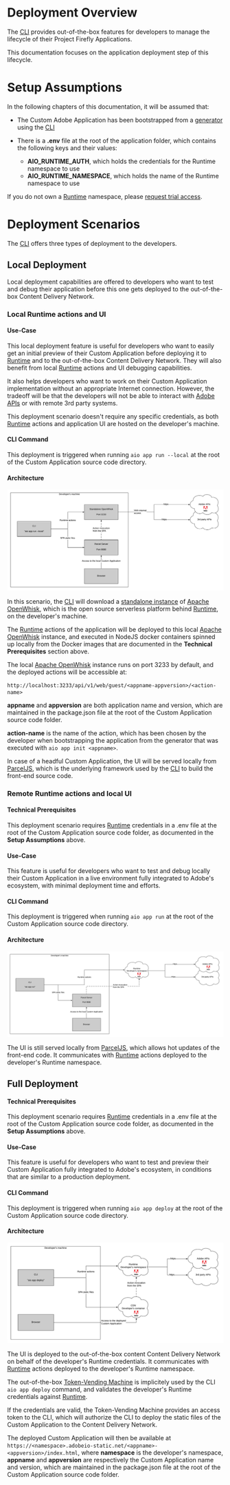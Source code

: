 # Deployment Overview

The [CLI](https://github.com/adobe/aio-cli) provides out-of-the-box features for developers to manage the lifecycle of their  Project Firefly Applications.

This documentation focuses on the application deployment step of this lifecycle.

# Setup Assumptions

In the following chapters of this documentation, it will be assumed that:

- The Custom Adobe Application has been bootstrapped from a [generator](https://github.com/adobe/generator-aio-app/) using the [CLI](https://github.com/adobe/aio-cli)
- There is a **.env** file at the root of the application folder, which contains the following keys and their values:

  - **AIO_RUNTIME_AUTH**, which holds the credentials for the Runtime namespace to use
  - **AIO_RUNTIME_NAMESPACE**, which holds the name of the Runtime namespace to use
  
If you do not own a [Runtime](https://github.com/AdobeDocs/adobeio-runtime) namespace, please [request trial access]().

# Deployment Scenarios

The [CLI](https://github.com/adobe/aio-cli) offers three types of deployment to the developers.

## Local Deployment

Local deployment capabilities are offered to developers who want to test and debug their application before this one gets deployed to the out-of-the-box Content Delivery Network.

### Local Runtime actions and UI

#### Use-Case

This local deployment feature is useful for developers who want to easily get an initial preview of their Custom Application before deploying it to [Runtime](https://github.com/AdobeDocs/adobeio-runtime) and to the out-of-the-box Content Delivery Network. They will also benefit from local [Runtime](https://github.com/AdobeDocs/adobeio-runtime) actions and UI debugging capabilities.

It also helps developers who want to work on their Custom Application implementation without an appropriate Internet connection. However, the tradeoff will be that the developers will not be able to interact with [Adobe APIs](https://www.adobe.io/apis.html) or with remote 3rd party systems.

This deployment scenario doesn't require any specific credentials, as both [Runtime](https://github.com/AdobeDocs/adobeio-runtime) actions and application UI are hosted on the developer's machine.

#### CLI Command

This deployment is triggered when running `aio app run --local` at the root of the Custom Application source code directory.

#### Architecture

![Local Runtime Actions and UI](../images/local-actions-local-ui.png)

In this scenario, the [CLI](https://github.com/adobe/aio-cli) will download a [standalone instance](https://github.com/apache/openwhisk/tree/master/core/standalone) of [Apache OpenWhisk](https://openwhisk.apache.org/), which is the open source serverless platform behind [Runtime](https://github.com/AdobeDocs/adobeio-runtime), on the developer's machine.

The [Runtime](https://github.com/AdobeDocs/adobeio-runtime) actions of the application will be deployed to this local [Apache OpenWhisk](https://openwhisk.apache.org/) instance, and executed in NodeJS docker containers spinned up locally from the Docker images that are documented in the **Technical Prerequisites** section above.

The local [Apache OpenWhisk](https://openwhisk.apache.org/) instance runs on port 3233 by default, and the deployed actions will be accessible at:

```
http://localhost:3233/api/v1/web/guest/<appname-appversion>/<action-name>
```

**appname** and **appversion** are both application name and version, which are maintained in the package.json file at the root of the Custom Application source code folder.

**action-name** is the name of the action, which has been chosen by the developer when bootstrapping the application from the generator that was executed with `aio app init <appname>`.

In case of a headful Custom Application, the UI will be served locally from [ParcelJS](https://parceljs.org/cli.html), which is the underlying framework used by the [CLI](https://github.com/adobe/aio-cli) to build the front-end source code.

### Remote Runtime actions and local UI

#### Technical Prerequisites

This deployment scenario requires [Runtime](https://github.com/AdobeDocs/adobeio-runtime) credentials in a .env file at the root of the Custom Application source code folder, as documented in the **Setup Assumptions** above.

#### Use-Case

This feature is useful for developers who want to test and debug locally their Custom Application in a live environment fully integrated to Adobe's ecosystem, with minimal deployment time and efforts. 

#### CLI Command

This deployment is triggered when running `aio app run` at the root of the Custom Application source code directory.

#### Architecture

![Remote Runtime Actions and local UI](../images/remote-actions-local-ui.png)

The UI is still served locally from [ParcelJS](https://parceljs.org/cli.html), which allows hot updates of the front-end code. It communicates with [Runtime](https://github.com/AdobeDocs/adobeio-runtime) actions deployed to the developer's Runtime namespace.

## Full Deployment

#### Technical Prerequisites

This deployment scenario requires [Runtime](https://github.com/AdobeDocs/adobeio-runtime) credentials in a .env file at the root of the Custom Application source code folder, as documented in the **Setup Assumptions** above.

#### Use-Case

This feature is useful for developers who want to test and preview their Custom Application fully integrated to Adobe's ecosystem, in conditions that are similar to a production deployment. 

#### CLI Command

This deployment is triggered when running `aio app deploy` at the root of the Custom Application source code directory.

#### Architecture

![Remote Runtime Actions and UI](../images/remote-actions-remote-ui.png)

The UI is deployed to the out-of-the-box content Content Delivery Network on behalf of the developer's Runtime credentials. It communicates with [Runtime](https://github.com/AdobeDocs/adobeio-runtime) actions deployed to the developer's Runtime namespace.

The out-of-the-box [Token-Vending Machine](https://github.com/adobe/aio-tvm) is implicitely used by the CLI `aio app deploy` command, and validates the developer's Runtime credentials against [Runtime](https://github.com/AdobeDocs/adobeio-runtime).

If the credentials are valid, the Token-Vending Machine provides an access token to the CLI, which will authorize the CLI to deploy the static files of the Custom Application to the Content Delivery Network.

The deployed Custom Application will then be available at `https://<namespace>.adobeio-static.net/<appname>-<appversion>/index.html`, where **namespace** is the developer's namespace, **appname** and **appversion** are respectively the Custom Application name and version, which are maintained in the package.json file at the root of the Custom Application source code folder.
